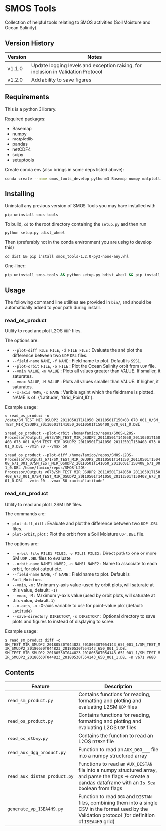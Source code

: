 # SMOS Tools

Collection of helpful tools relating to SMOS activities (Soil Moisture and Ocean Salinity).

## Version History

| Version | Notes |
| ------- | ----- |
| v1.1.0  | Update logging levels and exception raising, for inclusion in Validation Protocol |
| v1.2.0  | Add ability to save figures |

## Requirements

This is a python 3 library.

Required packages:

- Basemap
- numpy
- matplotlib
- pandas
- netCDF4
- scipy
- setuptools

Create conda env (also brings in some deps listed above):

```bash
conda create --name smos_tools_develop python=3 Basemap numpy matplotlib pandas setuptools
```

## Installing

Uninstall any previous version of SMOS Tools you may have installed with

`pip uninstall smos-tools`

To build, `cd` to the root directory containing the `setup.py` and then run

`python setup.py bdist_wheel`

Then (preferably not in the conda environment you are using to develop this)

`cd dist && pip install smos_tools-1.2.0-py3-none-any.whl`

One-liner:

```bash
pip uninstall smos-tools && python setup.py bdist_wheel && pip install dist/smos_tools-1.2.0-py3-none-any.whl
```

## Usage

The following command line utilities are provided in `bin/`, and should be
automatically added to your path during install.

### read_os_product

Utility to read and plot L2OS `UDP` files.

The options are:

- `--plot-diff FILE FILE`, `-d FILE FILE` : Evaluate the and plot the difference between two `UDP` `DBL` files.
- `--field-name NAME`, `-f NAME` : Field name to plot. Default is `SSS1`.
- `--plot-orbit FILE`, `-o FILE` : Plot the Ocean Salinity orbit from `UDP` file.
- `--vmin VALUE`, `-m VALUE` : Plots all values greater than VALUE. If smaller, it saturates.
- `--vmax VALUE`, `-M VALUE` : Plots all values smaller than VALUE. If higher, it saturates.
- `--x-axis NAME`, `-x NAME` : Varible againt which the fieldname is plotted. NAME is of: {'Latitude', 'Grid_Point_ID'}.

Example usage:

`$ read_os_product -o /data/SM_TEST_MIR_OSUDP2_20110501T141050_20110501T150408_670_001_0/SM_TEST_MIR_OSUDP2_20110501T141050_20110501T150408_670_001_0.DBL`

`$read_os_product --plot-orbit /home/famico/repos/SMOS-L2OS-Processor/Outputs_v673/SM_TEST_MIR_OSUDP2_20110501T141050_20110501T150408_673_001_0/SM_TEST_MIR_OSUDP2_20110501T141050_20110501T150408_673_001_0.DBL --vmin 20 --vmax 50`

`$read_os_product --plot-diff /home/famico/repos/SMOS-L2OS-Processor/Outputs_671/SM_TEST_MIR_OSUDP2_20110501T141050_20110501T150408_671_001_0/SM_TEST_MIR_OSUDP2_20110501T141050_20110501T150408_671_001_0.DBL
/home/famico/repos/SMOS-L2OS-Processor/Outputs_v673/SM_TEST_MIR_OSUDP2_20110501T141050_20110501T150408_673_001_0/SM_TEST_MIR_OSUDP2_20110501T141050_20110501T150408_673_001_0.DBL --vmin 20 --vmax 50 xaxis='Latitude'`



### read_sm_product

Utility to read and plot L2SM `UDP` files.

The commands are:

- `plot-diff`, `diff` : Evaluate and plot the difference between two `UDP` `.DBL` files.
- `plot-orbit`, `plot` : Plot the orbit from a Soil Moisture `UDP` `.DBL` file.

The options are:

- `--orbit-file FILE1 FILE2`, `-o FILE1 FILE2` : Direct path to one or more SM `UDP` `.DBL` files to evaluate
- `--orbit-name NAME1 NAME2`, `-n NAME1 NAME2` : Name to associate to each orbit, for plot output etc.
- `--field-name NAME`, `-f NAME` : Field name to plot. Default is `Soil_Moisture`.
- `--vmin`, `-m` : Minimum y-axis value (used by orbit plots, will saturate at this value, default: `-1`)
- `--vmax`, `-M` : Maximum y-axis value (used by orbit plots, will saturate at this value, default: `1`)
- `--x-axis`, `-x` : X-axis variable to use for point-value plot (default: `Latitude`)
- `--save-directory DIRECTORY`, `-s DIRECTORY` : Optional directory to save plots and figures to instead of displaying to scree.

Example usage:

`$ read_sm_product diff -o SM_TEST_MIR_SMUDP2_20180530T044823_20180530T054143_650_001_1/SM_TEST_MIR_SMUDP2_20180530T044823_20180530T054143_650_001_1.DBL SM_TEST_MIR_SMUDP2_20180530T044823_20180530T054143_650_001_1/SM_TEST_MIR_SMUDP2_20180530T044823_20180530T054143_650_001_1.DBL -n v671 v680`

## Contents

| Feature | Description |
|---------|-------------|
| `read_sm_product.py` | Contains functions for reading, formatting and plotting and evaluating L2SM `UDP` files |
| `read_os_product.py` | Contains functions for reading, formatting and plotting and evaluating L2OS `UDP` files |
| `read_os_dtbxy.py` | Contains the function to read an L2OS `DTBXY` file |
| `read_aux_dgg_product.py` | Function to read an `AUX_DGG___` file into a numpy structured array |
| `read_aux_distan_product.py` | Functions to read an `AUX_DISTAN` file into a numpy structured array, and parse the flags -> create a pandas dataframe with an `Is_Sea` boolean from flags |
| `generate_vp_ISEA4H9.py` | Function to read `DGG` and `DISTAN` files, combining them into a single CSV in the format used by the Validation protocol (for definition of `ISEA4H9` grid) |
